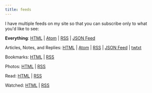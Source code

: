 ```yaml
---
title: feeds
---
```


I have multiple feeds on my site so that you can subscribe only to what you'd like to see:

**Everything**: [HTML](/feed/all) | [Atom](/all.atom) | [RSS](/all.xml) | [JSON Feed](/all.json)

Articles, Notes, and Replies: [HTML](/feed) | [Atom](/feed.atom) | [RSS](/feed.xml) | [JSON Feed](/feed.json) | [twtxt](/twtxt.txt)

Bookmarks: [HTML](/bookmarks) | [RSS](/bookmarks.xml)

Photos: [HTML](/photos) | [RSS](/photos.xml)

Read: [HTML](/read) | [RSS](/read.xml)

Watched: [HTML](/watched) | [RSS](/watched.xml)